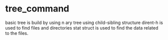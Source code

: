 # tree_command

basic tree is build by using n ary tree using child-sibling structure
dirent-h is used to find files and directories
stat struct is used to find the data related to the files.
